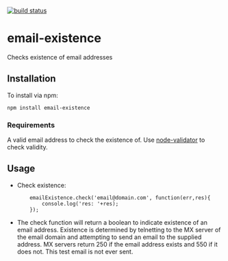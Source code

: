 [![build status](https://secure.travis-ci.org/nmanousos/email-existence.png)](http://travis-ci.org/nmanousos/email-existence)
# email-existence

Checks existence of email addresses

## Installation

To install via npm:

    npm install email-existence

### Requirements

A valid email address to check the existence of. Use [node-validator](https://github.com/chriso/node-validator) to check validity.

## Usage

*  Check existence:
	```
		emailExistence.check('email@domain.com', function(err,res){
			console.log('res: '+res);
		});
	```	

* The check function will return a boolean to indicate existence of an email address. Existence is determined by telnetting to the MX server of the email domain and attempting to send an email to the supplied address. MX servers return 250 if the email address exists and 550 if it does not. This test email is not ever sent.    